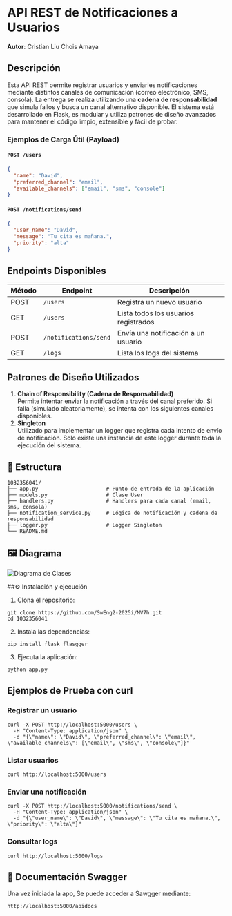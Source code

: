 # API REST de Notificaciones a Usuarios

**Autor**: Cristian Liu Chois Amaya

## Descripción

Esta API REST permite registrar usuarios y enviarles notificaciones mediante distintos canales de comunicación (correo electrónico, SMS, consola). La entrega se realiza utilizando una **cadena de responsabilidad** que simula fallos y busca un canal alternativo disponible.
El sistema está desarrollado en Flask, es modular y utiliza patrones de diseño avanzados para mantener el código limpio, extensible y fácil de probar.




### Ejemplos de Carga Útil (Payload)

#### `POST /users`
```json
{
  "name": "David",
  "preferred_channel": "email",
  "available_channels": ["email", "sms", "console"]
}
```
#### `POST /notifications/send`
```json
{
  "user_name": "David",
  "message": "Tu cita es mañana.",
  "priority": "alta"
}
```

##  Endpoints Disponibles

| Método | Endpoint                    | Descripción                           |
|--------|-----------------------------|---------------------------------------|
| POST   | `/users`                    | Registra un nuevo usuario             |
| GET    | `/users`                    | Lista todos los usuarios registrados  |
| POST   | `/notifications/send`       | Envía una notificación a un usuario   |
| GET    | `/logs`                     | Lista los logs del sistema            |

##  Patrones de Diseño Utilizados

1. **Chain of Responsibility (Cadena de Responsabilidad)**  
   Permite intentar enviar la notificación a través del canal preferido. Si falla (simulado aleatoriamente), se intenta con los siguientes canales disponibles.
2. **Singleton**  
   Utilizado para implementar un logger que registra cada intento de envío de notificación. Solo existe una instancia de este logger durante toda la ejecución del sistema.

## 📂 Estructura 

```
1032356041/
├── app.py                      # Punto de entrada de la aplicación
├── models.py                   # Clase User
├── handlers.py                 # Handlers para cada canal (email, sms, consola)
├── notification_service.py     # Lógica de notificación y cadena de responsabilidad
├── logger.py                   # Logger Singleton
└── README.md
```

## 🖼️ Diagrama 

![Diagrama de Clases]()

##⚙️ Instalación y ejecución

1. Clona el repositorio:
```
git clone https://github.com/SwEng2-2025i/MV7h.git
cd 1032356041
```

2. Instala las dependencias:
```
pip install flask flasgger
```

3. Ejecuta la aplicación:
```
python app.py
```

##  Ejemplos de Prueba con curl

### Registrar un usuario

```
curl -X POST http://localhost:5000/users \
  -H "Content-Type: application/json" \
  -d "{\"name\": \"David\", \"preferred_channel\": \"email\", \"available_channels\": [\"email\", \"sms\", \"console\"]}"
```

### Listar usuarios

```
curl http://localhost:5000/users
```

### Enviar una notificación

```
curl -X POST http://localhost:5000/notifications/send \
  -H "Content-Type: application/json" \
  -d "{\"user_name\": \"David\", \"message\": \"Tu cita es mañana.\", \"priority\": \"alta\"}"
```

### Consultar logs

```
curl http://localhost:5000/logs
```

## 📘 Documentación Swagger

Una vez iniciada la app, Se puede acceder a Sawgger mediante:

```
http://localhost:5000/apidocs
```

